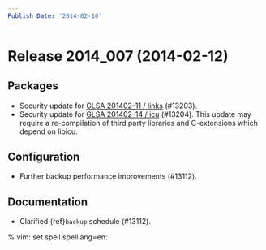 ```yaml
---
Publish Date: '2014-02-10'
---
```


# Release 2014_007 (2014-02-12)

## Packages

- Security update for [GLSA 201402-11 / links](http://www.gentoo.org/security/en/glsa/glsa-201402-11.xml) (#13203).
- Security update for [GLSA 201402-14 / icu](http://www.gentoo.org/security/en/glsa/glsa-201402-14.xml) (#13204).
  This update may require a re-compilation of third party libraries and
  C-extensions which depend on libicu.

## Configuration

- Further backup performance improvements (#13112).

## Documentation

- Clarified {ref}`backup` schedule (#13112).

% vim: set spell spelllang=en:
